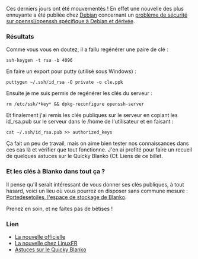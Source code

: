 Ces derniers jours ont été mouvementés ! En effet une nouvelle des plus ennuyante a été publiée chez [Debian](http://www.debian.org "Visiter le site officiel de Debian") concernant un [problème de sécurité sur openssl/openssh spécifique à Debian et dérivée](http://article.gmane.org/gmane.linux.debian.security.announce/1614 "Se rendre sur la nouvelle concernant le souci de sécurité de openssl/openssh").

### Résultats

Comme vous vous en doutez, il a fallu regénérer une paire de clé : 

	ssh-keygen -t rsa -b 4096

En faire un export pour putty (utilisé sous Windows) : 

	puttygen ~/.ssh/id_rsa -O private -o cle.ppk

Ensuite je me suis permis de regénérer les clés du serveur : 

	rm /etc/ssh/*key* && dpkg-reconfigure openssh-server

Et finalement j'ai remis les clés publiques sur le serveur en copiant les id_rsa.pub sur le serveur dans le /home de l'utilisateur et en faisant : 

	cat ~/.ssh/id_rsa.pub >> authorized_keys

Ça fait un peu de travail, mais on aime bien tester nos connaissances dans ces cas là et vérifier que tout fonctionne. J'en ai profité pour faire un recueil de quelques astuces sur le Quicky Blanko (Cf. Liens de ce billet.

### Et les clés à Blanko dans tout ça ?

Il pense qu'il serait intéressant de vous donner ses clés publiques, à tout hasard, voici un lieu où vous pourrez en disposer sans commune mesure : [Portedesetoiles, l'espace de stockage de Blanko](http://vampiris.me/fichiers/cles/blanko/ "Découvrir les clés publiques de Blanko").

Prenez en soin, et ne faites pas de bêtises !

### Lien

  * [La nouvelle officielle](http://article.gmane.org/gmane.linux.debian.security.announce/1614 "Lire la nouvelle anglaise")
  * [La nouvelle chez LinuxFR](http://linuxfr.org/2008/05/15/24092.html "Se rendre sur la nouvelle chez LinuxFR")
  * [Astuces sur le Quicky Blanko](http://olivier.dossmann.net/wiki/doku.php?id=astuces:chiffrement:index "Apprendre des astuces sur le Quicky Blanko")
